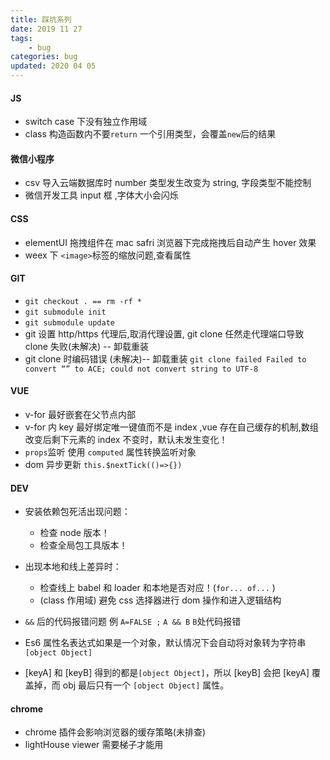 ```yaml
---
title: 踩坑系列
date: 2019 11 27
tags:
    - bug
categories: bug
updated: 2020 04 05
---
```


#### JS

-   switch case 下没有独立作用域
-   class 构造函数内不要`return` 一个引用类型，会覆盖`new`后的结果

#### 微信小程序

-   csv 导入云端数据库时 number 类型发生改变为 string, 字段类型不能控制
-   微信开发工具 input 框 ,字体大小会闪烁

#### CSS

-   elementUI 拖拽组件在 mac safri 浏览器下完成拖拽后自动产生 hover 效果
-   weex 下 `<image>`标签的缩放问题,查看属性

#### GIT

-   `git checkout . == rm -rf *`
-   `git submodule init`
-   `git submodule update`
-   git 设置 http/https 代理后,取消代理设置, git clone 任然走代理端口导致 clone 失败(未解决) -- 卸载重装
-   git clone 时编码错误 (未解决)-- 卸载重装
    `git clone failed Failed to convert “” to ACE; could not convert string to UTF-8`

#### VUE

-   v-for 最好嵌套在父节点内部
-   v-for 内 key 最好绑定唯一键值而不是 index ,vue 存在自己缓存的机制,数组改变后剩下元素的 index 不变时，默认未发生变化！
-   `props`监听 使用 `computed` 属性转换监听对象
-   dom 异步更新 `this.$nextTick(()=>{})`

#### DEV

-   安装依赖包死活出现问题：
    -   检查 node 版本！
    -   检查全局包工具版本！
-   出现本地和线上差异时：
    -   检查线上 babel 和 loader 和本地是否对应！(`for... of...` )
    -   (class 作用域) 避免 css 选择器进行 dom 操作和进入逻辑结构
-   `&&` 后的代码报错问题 例 `A=FALSE ;` `A && B` `B`处代码报错

-   Es6 属性名表达式如果是一个对象，默认情况下会自动将对象转为字符串 `[object Object]`
-   [keyA] 和 [keyB] 得到的都是`[object Object]`，所以 [keyB] 会把 [keyA] 覆盖掉，而 obj 最后只有一个
    `[object Object]` 属性。

#### chrome

-   chrome 插件会影响浏览器的缓存策略(未排查)
-   lightHouse viewer 需要梯子才能用
